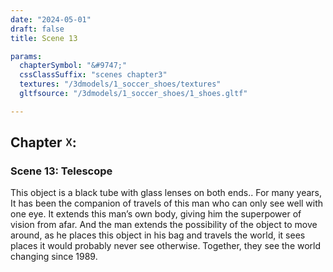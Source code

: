 ```yaml
---
date: "2024-05-01"
draft: false
title: Scene 13

params:
  chapterSymbol: "&#9747;"
  cssClassSuffix: "scenes chapter3"
  textures: "/3dmodels/1_soccer_shoes/textures"
  gltfsource: "/3dmodels/1_soccer_shoes/1_shoes.gltf"

---
```

## Chapter &#9747;:
### Scene 13: Telescope
<canvas id="c"></canvas>

This object is a black tube with glass lenses on both ends.. For many years, It has been the companion of travels of this man who can only see well with one eye. It extends this man’s own body, giving him the superpower of vision from afar. And the man extends the possibility of the object to move around, as he places this object in his bag and travels the world, it sees places it would probably never see otherwise. Together, they see the world changing since 1989.


